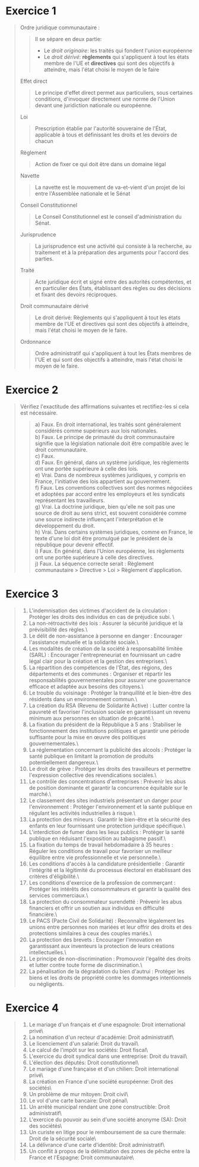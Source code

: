 # Exercice 1

> Ordre juridique communautaire : 
>> Il se sépare en deux partie:
>>- Le *droit originaire*: les traités qui fondent l'union européenne
>>- Le *droit dérivé*: **règlements** qui s'appliquent à tout les états membre de l'UE et **directives** qui sont des objectifs à atteindre, mais l'état choisi le moyen de le faire
>
> Effet direct
>> Le principe d'effet direct permet aux particuliers, sous certaines conditions, d'invoquer directement une norme de l'Union devant une juridiction nationale ou européenne.
>
> Loi
>> Prescription établie par l'autorité souveraine de l'État, applicable à tous et définissant les droits et les devoirs de chacun
>
> Règlement
>> Action de fixer ce qui doit être dans un domaine légal
>
> Navette
>> La navette est le mouvement de va-et-vient d'un projet de loi entre l'Assemblée nationale et le Sénat
>
> Conseil Constitutionnel
>> Le Conseil Constitutionnel est le conseil d'administration du Sénat.
>
> Jurisprudence
>> La jurisprudence est une activité qui consiste à la recherche, au traitement et à la préparation des arguments pour l'accord des parties.
>
> Traité
>> Acte juridique écrit et signé entre des autorités compétentes, et en particulier des États, établissant des règles ou des décisions et fixant des devoirs réciproques.
>
> Droit communautaire dérivé
>> Le droit dérivé: Règlements qui s'appliquent à tout les états membre de l'UE et directives qui sont des objectifs à atteindre, mais l'état choisi le moyen de le faire.
>
> Ordonnance
>> Ordre administratif qui s'appliquent à tout les États membres de l'UE et qui sont des objectifs à atteindre, mais l'état choisi le moyen de le faire.

# Exercice 2

> Vérifiez l'exactitude des affirmations suivantes et rectifiez-les si cela est nécessaire.
>> a) Faux. En droit international, les traités sont généralement considérés comme supérieurs aux lois nationales.\
>> b) Faux. Le principe de primauté du droit communautaire signifie que la législation nationale doit être compatible avec le droit communautaire.\
>> c) Faux.\
>> d) Faux. En général, dans un système juridique, les règlements ont une portée supérieure à celle des lois.\
>> e) Vrai. Dans de nombreux systèmes juridiques, y compris en France, l'initiative des lois appartient au gouvernement.\
>> f) Faux. Les conventions collectives sont des normes négociées et adoptées par accord entre les employeurs et les syndicats représentant les travailleurs.\
>> g) Vrai. La doctrine juridique, bien qu'elle ne soit pas une source de droit au sens strict, est souvent considérée comme une source indirecte influençant l'interprétation et le développement du droit.\
>> h) Vrai. Dans certains systèmes juridiques, comme en France, le texte d'une loi doit être promulgué par le président de la république pour devenir effectif.\
>> i) Faux. En général, dans l'Union européenne, les règlements ont une portée supérieure à celle des directives.\
>> j) Faux. La séquence correcte serait : Règlement communautaire > Directive > Loi > Règlement d'application.

# Exercice 3

> 1) L'indemnisation des victimes d'accident de la circulation : Protéger les droits des individus en cas de préjudice subi. \
> 2) La non-rétroactivité des lois : Assurer la sécurité juridique et la prévisibilité des règles.\
> 3) Le délit de non-assistance à personne en danger : Encourager l'assistance mutuelle et la solidarité sociale.\
> 4) Les modalités de création de la société à responsabilité limitée (SARL) : Encourager l'entrepreneuriat en fournissant un cadre légal clair pour la création et la gestion des entreprises.\
> 5) La répartition des compétences de l'État, des régions, des départements et des communes : Organiser et répartir les responsabilités gouvernementales pour assurer une gouvernance efficace et adaptée aux besoins des citoyens.\
> 6) Le trouble du voisinage : Protéger la tranquillité et le bien-être des résidents dans un environnement commun.\
> 7) La création du RSA (Revenu de Solidarité Active) : Lutter contre la pauvreté et favoriser l'inclusion sociale en garantissant un revenu minimum aux personnes en situation de précarité.\
> 8) La fixation du président de la République à 5 ans : Stabiliser le fonctionnement des institutions politiques et garantir une période suffisante pour la mise en œuvre des politiques gouvernementales.\
> 9) La réglementation concernant la publicité des alcools : Protéger la santé publique en limitant la promotion de produits potentiellement dangereux.\
> 10) Le droit de grève : Protéger les droits des travailleurs et permettre l'expression collective des revendications sociales.\
> 11) Le contrôle des concentrations d'entreprises : Prévenir les abus de position dominante et garantir la concurrence équitable sur le marché.\
> 12) Le classement des sites industriels présentant un danger pour l'environnement : Protéger l'environnement et la santé publique en régulant les activités industrielles à risque.\
> 13) La protection des mineurs : Garantir le bien-être et la sécurité des enfants en leur fournissant une protection juridique spécifique.\
> 14) L'interdiction de fumer dans les lieux publics : Protéger la santé publique en réduisant l'exposition au tabagisme passif.\
> 15) La fixation du temps de travail hebdomadaire à 35 heures : Réguler les conditions de travail pour favoriser un meilleur équilibre entre vie professionnelle et vie personnelle.\
> 16) Les conditions d'accès à la candidature présidentielle : Garantir l'intégrité et la légitimité du processus électoral en établissant des critères d'éligibilité.\
> 17) Les conditions d'exercice de la profession de commerçant : Protéger les intérêts des consommateurs et garantir la qualité des services commerciaux.\
> 18) La protection du consommateur surendetté : Prévenir les abus financiers et offrir un soutien aux individus en difficulté financière.\
> 19) Le PACS (Pacte Civil de Solidarité) : Reconnaître légalement les unions entre personnes non mariées et leur offrir des droits et des protections similaires à ceux des couples mariés.\
> 20) La protection des brevets : Encourager l'innovation en garantissant aux inventeurs la protection de leurs créations intellectuelles.\
> 21) Le principe de non-discrimination : Promouvoir l'égalité des droits et lutter contre toute forme de discrimination.\
> 22) La pénalisation de la dégradation du bien d'autrui : Protéger les biens et les droits de propriété contre les dommages intentionnels ou négligents.

# Exercice 4

> 1) Le mariage d'un français et d'une espagnole: Droit international privé\
> 2) La nomination d'un recteur d'académie: Droit administratif\
> 3) Le licenciement d'un salarié: Droit du travail\
> 4) Le calcul de l'impôt sur les sociétés: Droit fiscal\
> 5) L'exercice du droit syndical dans une entreprise: Droit du travail\
> 6) L'élection des députés: Droit constitutionnel\
> 7) Le mariage d'une française et d'un chilien: Droit international privé\
> 8) La création en France d'une société européenne: Droit des sociétés\
> 9) Un problème de mur mitoyen: Droit civil\
> 10) Le vol d'une carte bancaire: Droit pénal\
> 11) Un arrêté municipal rendant une zone constructible: Droit administratif\
> 12) L'exercice du pouvoir au sein d'une société anonyme (SA): Droit des sociétés\
> 13) Un curiste en litige pour le remboursement de sa cure thermale: Droit de la sécurité sociale\
> 14) La délivrance d'une carte d'identité: Droit administratif\
> 15) Un conflit à propos de la délimitation des zones de pêche entre la France et l'Espagne: Droit communautaire\
